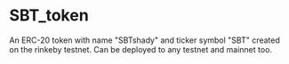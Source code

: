 # SBT_token
An ERC-20 token with name "SBTshady" and ticker symbol "SBT" created on the rinkeby testnet. Can be deployed to any testnet and mainnet too.
